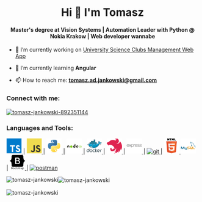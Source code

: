 <h1 align="center">Hi 👋 I'm Tomasz</h1>
<h4 align="center">Master's degree at Vision Systems | Automation Leader with Python @ Nokia Krakow | Web developer wannabe</h4>


<!-- <p align="left"> <a href="https://github.com/ryo-ma/github-profile-trophy"><img src="https://github-profile-trophy.vercel.app/?username=tomasz-jankowski" alt="tomasz-jankowski" /></a> </p> -->

- 🔭 I’m currently working on [University Science Clubs Management Web App](https://github.com/tomasz-jankowski/rkn-latest)

- 🌱 I’m currently learning **Angular**

- 📫 How to reach me: **tomasz.ad.jankowski@gmail.com**

<h3 align="left">Connect with me:</h3>
<p align="left">
<a href="https://linkedin.com/in/tomasz-jankowski-892351144" target="blank"><img align="center" src="https://raw.githubusercontent.com/rahuldkjain/github-profile-readme-generator/master/src/images/icons/Social/linked-in-alt.svg" alt="tomasz-jankowski-892351144" height="30" width="40" /></a>
</p>

<h3 align="left">Languages and Tools:</h3>
<p align="left"><a href="https://www.typescriptlang.org/" target="_blank" rel="noreferrer"> <img src="https://raw.githubusercontent.com/devicons/devicon/master/icons/typescript/typescript-original.svg" alt="typescript" width="40" height="40" /> </a> | <a href="https://developer.mozilla.org/en-US/docs/Web/JavaScript" target="_blank" rel="noreferrer"> <img src="https://raw.githubusercontent.com/devicons/devicon/master/icons/javascript/javascript-original.svg" alt="javascript" width="40" height="40" /> </a> | <a href="https://www.python.org" target="_blank" rel="noreferrer"> <img src="https://raw.githubusercontent.com/devicons/devicon/master/icons/python/python-original.svg" alt="python" width="40" height="40" /> </a> | <a href="https://nodejs.org" target="_blank" rel="noreferrer"> <img src="https://raw.githubusercontent.com/devicons/devicon/master/icons/nodejs/nodejs-original-wordmark.svg" alt="nodejs" width="40" height="40" /> </a> | <a href="https://www.docker.com/" target="_blank" rel="noreferrer"> <img src="https://raw.githubusercontent.com/devicons/devicon/master/icons/docker/docker-original-wordmark.svg" alt="docker" width="40" height="40" /> </a> | <a href="https://nestjs.com/" target="_blank" rel="noreferrer"> <img src="https://raw.githubusercontent.com/devicons/devicon/master/icons/nestjs/nestjs-plain.svg" alt="nestjs" width="40" height="40" /> </a> | <a href="https://expressjs.com" target="_blank" rel="noreferrer"> <img src="https://raw.githubusercontent.com/devicons/devicon/master/icons/express/express-original-wordmark.svg" alt="express" width="40" height="40" /> </a> | <a href="https://git-scm.com/" target="_blank" rel="noreferrer"> <img src="https://www.vectorlogo.zone/logos/git-scm/git-scm-icon.svg" alt="git" width="40" height="40" /> </a> | <a href="https://www.w3.org/html/" target="_blank" rel="noreferrer"> <img src="https://raw.githubusercontent.com/devicons/devicon/master/icons/html5/html5-original-wordmark.svg" alt="html5" width="40" height="40" /> </a>  <a href="https://www.mysql.com/" target="_blank" rel="noreferrer"> <img src="https://raw.githubusercontent.com/devicons/devicon/master/icons/mysql/mysql-original-wordmark.svg" alt="mysql" width="40" height="40" /> </a> | <a href="https://getbootstrap.com" target="_blank" rel="noreferrer"> <img src="https://raw.githubusercontent.com/devicons/devicon/master/icons/bootstrap/bootstrap-plain-wordmark.svg" alt="bootstrap" width="40" height="40" /> </a> | <a href="https://postman.com" target="_blank" rel="noreferrer"> <img src="https://www.vectorlogo.zone/logos/getpostman/getpostman-icon.svg" alt="postman" width="40" height="40" /> </a> </p>

<p><img align="left" src="https://github-readme-stats.vercel.app/api/top-langs?username=tomasz-jankowski&show_icons=true&locale=en&layout=compact" alt="tomasz-jankowski" /></p>

<p><img align="center" src="https://github-readme-stats.vercel.app/api?username=tomasz-jankowski&show_icons=true&locale=en" alt="tomasz-jankowski" /></p>

<p><img align="center" src="https://github-readme-streak-stats.herokuapp.com/?user=tomasz-jankowski&" alt="tomasz-jankowski" /></p>

